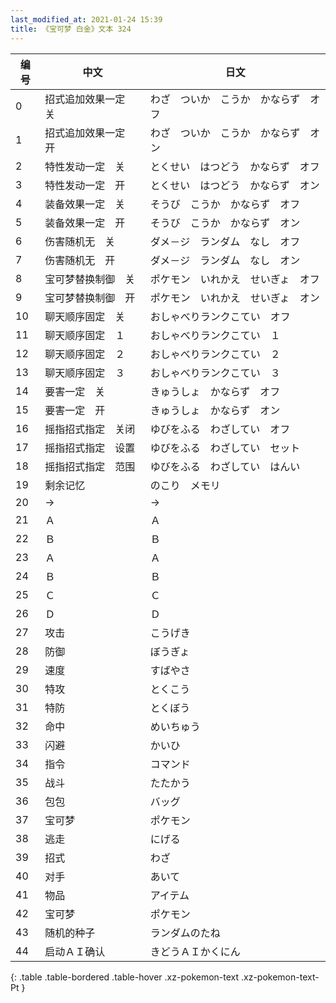 ```yaml
---
last_modified_at: 2021-01-24 15:39
title: 《宝可梦 白金》文本 324
---
```

| 编号 | 中文 | 日文 |
| ---- | ---- | ---- |
| 0 | 招式追加效果一定　关 | わざ　ついか　こうか　かならず　オフ |
| 1 | 招式追加效果一定　开 | わざ　ついか　こうか　かならず　オン |
| 2 | 特性发动一定　关 | とくせい　はつどう　かならず　オフ |
| 3 | 特性发动一定　开 | とくせい　はつどう　かならず　オン |
| 4 | 装备效果一定　关 | そうび　こうか　かならず　オフ |
| 5 | 装备效果一定　开 | そうび　こうか　かならず　オン |
| 6 | 伤害随机无　关 | ダメ－ジ　ランダム　なし　オフ |
| 7 | 伤害随机无　开 | ダメ－ジ　ランダム　なし　オン |
| 8 | 宝可梦替换制御　关 | ポケモン　いれかえ　せいぎょ　オフ |
| 9 | 宝可梦替换制御　开 | ポケモン　いれかえ　せいぎょ　オン |
| 10 | 聊天顺序固定　关 | おしゃべりランクこてい　オフ |
| 11 | 聊天顺序固定　１ | おしゃべりランクこてい　１ |
| 12 | 聊天顺序固定　２ | おしゃべりランクこてい　２ |
| 13 | 聊天顺序固定　３ | おしゃべりランクこてい　３ |
| 14 | 要害一定　关 | きゅうしょ　かならず　オフ |
| 15 | 要害一定　开 | きゅうしょ　かならず　オン |
| 16 | 摇指招式指定　关闭 | ゆびをふる　わざしてい　オフ |
| 17 | 摇指招式指定　设置 | ゆびをふる　わざしてい　セット |
| 18 | 摇指招式指定　范围 | ゆびをふる　わざしてい　はんい |
| 19 | 剩余记忆 | のこり　メモリ |
| 20 | → | → |
| 21 | Ａ | Ａ |
| 22 | Ｂ | Ｂ |
| 23 | Ａ | Ａ |
| 24 | Ｂ | Ｂ |
| 25 | Ｃ | Ｃ |
| 26 | Ｄ | Ｄ |
| 27 | 攻击 | こうげき |
| 28 | 防御 | ぼうぎょ |
| 29 | 速度 | すばやさ |
| 30 | 特攻 | とくこう |
| 31 | 特防 | とくぼう |
| 32 | 命中 | めいちゅう |
| 33 | 闪避 | かいひ |
| 34 | 指令 | コマンド |
| 35 | 战斗 | たたかう |
| 36 | 包包 | バッグ |
| 37 | 宝可梦 | ポケモン |
| 38 | 逃走 | にげる |
| 39 | 招式 | わざ |
| 40 | 对手 | あいて |
| 41 | 物品 | アイテム |
| 42 | 宝可梦 | ポケモン |
| 43 | 随机的种子 | ランダムのたね |
| 44 | 启动ＡＩ确认 | きどうＡＩかくにん |
{: .table .table-bordered .table-hover .xz-pokemon-text .xz-pokemon-text-Pt }